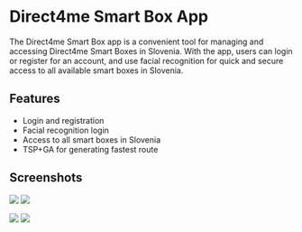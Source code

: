 
# Direct4me Smart Box App
The Direct4me Smart Box app is a convenient tool for managing and accessing Direct4me Smart Boxes in Slovenia. With the app, users can login or register for an account, and use facial recognition for quick and secure access to all available smart boxes in Slovenia.

## Features
- Login and registration
- Facial recognition login
- Access to all smart boxes in Slovenia
- TSP+GA for generating fastest route

## Screenshots

<img src="https://user-images.githubusercontent.com/63784386/214121408-9d1256c7-9048-4824-8530-174e7a1c0d62.jpg">  <img src="https://user-images.githubusercontent.com/63784386/214121529-07b35850-0050-442a-99ac-9ffd027ec243.jpg"> 


<img src="https://user-images.githubusercontent.com/63784386/214121557-f3389e8f-c83b-49e0-8654-9169b3b92f4f.jpg"> <img src="https://user-images.githubusercontent.com/63784386/214121589-73228596-6adf-43f4-b644-8eb9517e24fd.jpg"> 




